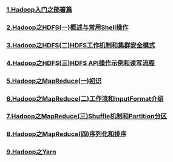### [1.Hadoop入门之部署篇](https://segmentfault.com/a/1190000038707748)

### [2.Hadoop之HDFS(一)概述与常用Shell操作](https://segmentfault.com/a/1190000038712672)

### [3.Hadoop之HDFS(二)HDFS工作机制和集群安全模式](https://segmentfault.com/a/1190000038718226)

### [4.Hadoop之HDFS(三)HDFS API操作示例和读写流程](https://segmentfault.com/a/1190000038737535)

### [5.Hadoop之MapReduce(一)初识](https://segmentfault.com/a/1190000038744093)

### [6.Hadoop之MapReduce(二)工作流和InputFormat介绍](https://segmentfault.com/a/1190000038765702)

### [7.Hadoop之MapReduce(三)Shuffle机制和Partition分区](https://segmentfault.com/a/1190000038765755)

### [8.Hadoop之MapReduce(四)序列化和排序](https://segmentfault.com/a/1190000038770287)

### [9.Hadoop之Yarn](https://segmentfault.com/a/1190000038770781)


